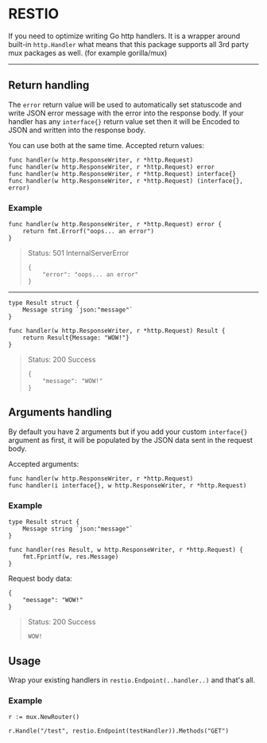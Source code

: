 # RESTIO

If you need to optimize writing Go http handlers. It is a wrapper around built-in `http.Handler` what means that this package supports all 3rd party mux packages as well. (for example gorilla/mux)

___

## Return handling

The `error` return value will be used to automatically set statuscode and write JSON error message with the error into the response body. If your handler has any `interface{}` return value set then it will be Encoded to JSON and written into the response body. 

You can use both at the same time. Accepted return values:
```
func handler(w http.ResponseWriter, r *http.Request)
func handler(w http.ResponseWriter, r *http.Request) error
func handler(w http.ResponseWriter, r *http.Request) interface{}
func handler(w http.ResponseWriter, r *http.Request) (interface{}, error)
```

### Example
```
func handler(w http.ResponseWriter, r *http.Request) error {
    return fmt.Errorf("oops... an error")
}
```

> Status: 501 InternalServerError
> ```
> {
>     "error": "oops... an error"
> }
> ```

--- 
```
type Result struct {
    Message string `json:"message"`
}

func handler(w http.ResponseWriter, r *http.Request) Result {
    return Result{Message: "WOW!"}
}
```

> Status: 200 Success
> ```
> {
>     "message": "WOW!"
> }
> ```

## Arguments handling

By default you have 2 arguments but if you add your custom `interface{}` argument as first, it will be populated by the JSON data sent in the request body.

Accepted arguments:
```
func handler(w http.ResponseWriter, r *http.Request)
func handler(i interface{}, w http.ResponseWriter, r *http.Request)
```

### Example
```
type Result struct {
    Message string `json:"message"`
}

func handler(res Result, w http.ResponseWriter, r *http.Request) {
    fmt.Fprintf(w, res.Message)
}
```

Request body data:
```
{
    "message": "WOW!"
}
```

> Status: 200 Success
> ```
> WOW!
> ```

## Usage

Wrap your existing handlers in `restio.Endpoint(..handler..)` and that's all.

### Example

```
r := mux.NewRouter()

r.Handle("/test", restio.Endpoint(testHandler)).Methods("GET")
```

